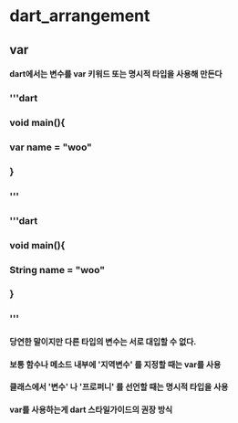# dart_arrangement

## var

#### dart에서는 변수를 var 키워드 또는 명시적 타입을 사용해 만든다
### '''dart
### void main(){
### var name = "woo"
### }
### '''

### '''dart
### void main(){
### String name = "woo"
### }
### '''

#### 당연한 말이지만 다른 타입의 변수는 서로 대입할 수 없다.
#### 보통 함수나 메소드 내부에 '지역변수' 를 지정할 때는 var를 사용
#### 클래스에서 '변수' 나 '프로퍼니' 를 선언할 때는 명시적 타입을 사용
#### var를 사용하는게 dart 스타일가이드의 권장 방식

